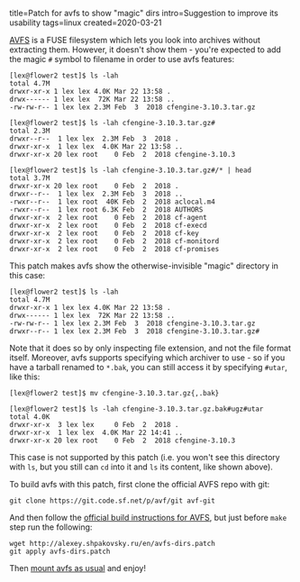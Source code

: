 title=Patch for avfs to show "magic" dirs
intro=Suggestion to improve its usability
tags=linux
created=2020-03-21

[AVFS][] is a FUSE filesystem which lets you look into archives without extracting them.
However, it doesn't show them - you're expected to add the magic `#` symbol to filename in order to use avfs features:

	[lex@flower2 test]$ ls -lah
	total 4.7M
	drwxr-xr-x 1 lex lex 4.0K Mar 22 13:58 .
	drwx------ 1 lex lex  72K Mar 22 13:58 ..
	-rw-rw-r-- 1 lex lex 2.3M Feb  3  2018 cfengine-3.10.3.tar.gz

	[lex@flower2 test]$ ls -lah cfengine-3.10.3.tar.gz#
	total 2.3M
	drwxr--r--  1 lex lex  2.3M Feb  3  2018 .
	drwxr-xr-x  1 lex lex  4.0K Mar 22 13:58 ..
	drwxr-xr-x 20 lex root    0 Feb  2  2018 cfengine-3.10.3

	[lex@flower2 test]$ ls -lah cfengine-3.10.3.tar.gz#/* | head
	total 3.7M
	drwxr-xr-x 20 lex root    0 Feb  2  2018 .
	drwxr--r--  1 lex lex  2.3M Feb  3  2018 ..
	-rwxr--r--  1 lex root  40K Feb  2  2018 aclocal.m4
	-rwxr--r--  1 lex root 6.3K Feb  2  2018 AUTHORS
	drwxr-xr-x  2 lex root    0 Feb  2  2018 cf-agent
	drwxr-xr-x  2 lex root    0 Feb  2  2018 cf-execd
	drwxr-xr-x  2 lex root    0 Feb  2  2018 cf-key
	drwxr-xr-x  2 lex root    0 Feb  2  2018 cf-monitord
	drwxr-xr-x  2 lex root    0 Feb  2  2018 cf-promises

This patch makes avfs show the otherwise-invisible "magic" directory in this case:

	[lex@flower2 test]$ ls -lah
	total 4.7M
	drwxr-xr-x 1 lex lex 4.0K Mar 22 13:58 .
	drwx------ 1 lex lex  72K Mar 22 13:58 ..
	-rw-rw-r-- 1 lex lex 2.3M Feb  3  2018 cfengine-3.10.3.tar.gz
	drwxr--r-- 1 lex lex 2.3M Feb  3  2018 cfengine-3.10.3.tar.gz#

Note that it does so by only inspecting file extension, and not the file format itself.
Moreover, avfs supports specifying which archiver to use - so if you have a tarball renamed to `*.bak`, you can still access it by specifying `#utar`, like this:

	[lex@flower2 test]$ mv cfengine-3.10.3.tar.gz{,.bak}

	[lex@flower2 test]$ ls -lah cfengine-3.10.3.tar.gz.bak#ugz#utar
	total 4.0K
	drwxr-xr-x  3 lex lex     0 Feb  2  2018 .
	drwxr-xr-x  1 lex lex  4.0K Mar 22 14:41 ..
	drwxr-xr-x 20 lex root    0 Feb  2  2018 cfengine-3.10.3

This case is not supported by this patch (i.e. you won't see this directory with `ls`, but you still can `cd` into it and `ls` its content, like shown above).

To build avfs with this patch, first clone the official AVFS repo with git:

	git clone https://git.code.sf.net/p/avf/git avf-git

And then follow the [official build instructions for AVFS][build], but just before `make` step run the following:

	wget http://alexey.shpakovsky.ru/en/avfs-dirs.patch
	git apply avfs-dirs.patch

Then [mount avfs as usual][test] and enjoy!

[AVFS]: http://avf.sourceforge.net/
[build]: https://sourceforge.net/p/avf/git/ci/master/tree/doc/README.avfs-fuse#l11
[test]: https://sourceforge.net/p/avf/git/ci/master/tree/doc/README.avfs-fuse#l60
